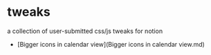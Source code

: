 # tweaks
a collection of user-submitted css/js tweaks for notion

* [Bigger icons in calendar view](Bigger icons in calendar view.md)